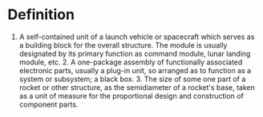 # Definition

1.  A self-contained unit of a launch vehicle or spacecraft which serves
    as a building block for the overall structure. The module is usually
    designated by its primary function as command module, lunar landing
    module, etc. 2. A one-package assembly of functionally associated
    electronic parts, usually a plug-in unit, so arranged as to function
    as a system or subsystem; a black box. 3. The size of some one part
    of a rocket or other structure, as the semidiameter of a rocket's
    base, taken as a unit of measure for the proportional design and
    construction of component parts.
